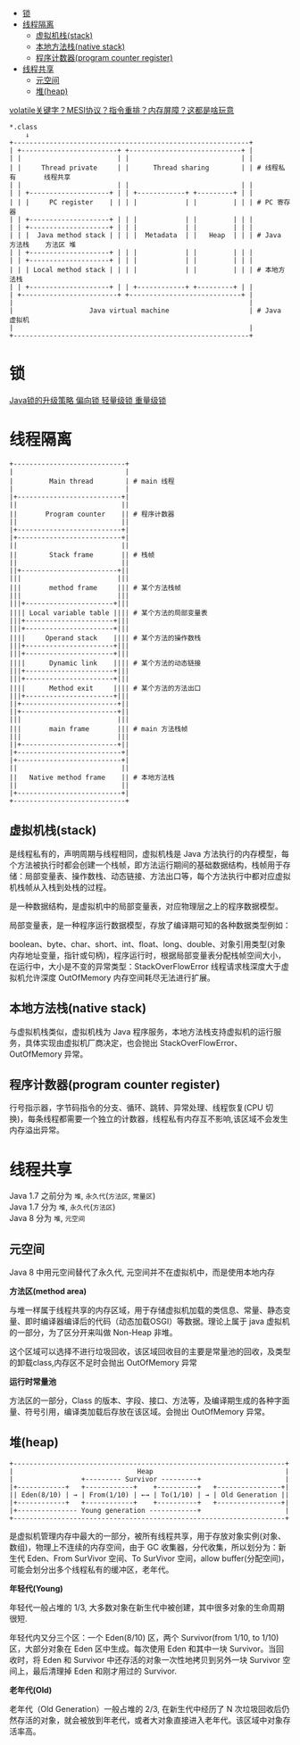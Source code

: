 <!-- TOC -->

- [锁](#锁)
- [线程隔离](#线程隔离)
    - [虚拟机栈(stack)](#虚拟机栈stack)
    - [本地方法栈(native stack)](#本地方法栈native-stack)
    - [程序计数器(program counter register)](#程序计数器program-counter-register)
- [线程共享](#线程共享)
    - [元空间](#元空间)
    - [堆(heap)](#堆heap)

<!-- /TOC -->

[volatile关键字？MESI协议？指令重排？内存屏障？这都是啥玩意](https://www.cnblogs.com/hello-shf/p/12091591.html)<br>

```shell
*.class
    ↓
+-----------------------------------------------------------+
| +------------------------+ +----------------------------+ |
| |                        | |                            | |
| |     Thread private     | |      Thread sharing        | | # 线程私有       线程共享
| |                        | |                            | |
| | +--------------------+ | | +------------+ +---------+ | |
| | |     PC register    | | | |            | |         | | | # PC 寄存器
| | +--------------------+ | | |            | |         | | |
| | +--------------------+ | | |            | |         | | |
| | |  Java method stack | | | |  Metadata  | |   Heap  | | | # Java 方法栈    方法区 堆
| | +--------------------+ | | |            | |         | | |
| | +--------------------+ | | |            | |         | | |
| | | Local method stack | | | |            | |         | | | # 本地方法栈
| | +--------------------+ | | +------------+ +---------+ | |
| +------------------------+ +----------------------------+ |
|                                                           |
|                   Java virtual machine                    | # Java 虚拟机
|                                                           |
+-----------------------------------------------------------+
```

# 锁

[Java锁的升级策略 偏向锁 轻量级锁 重量级锁](https://www.cnblogs.com/pomer-huang/p/10965228.html)<br>

# 线程隔离

```shell
+----------------------------+
|                            |
|         Main thread        | # main 线程
|                            |
|+--------------------------+|
||                          ||
||       Program counter    || # 程序计数器
||                          ||
|+--------------------------+|
|+--------------------------+|
||                          ||
||        Stack frame       || # 栈帧
||                          ||
||+------------------------+||
|||                        |||
|||       method frame     ||| # 某个方法栈帧
|||                        |||
|||+----------------------+|||
|||| Local variable table |||| # 某个方法的局部变量表
|||+----------------------+|||
|||+----------------------+|||
||||     Operand stack    |||| # 某个方法的操作数栈
|||+----------------------+|||
|||+----------------------+|||
||||      Dynamic link    |||| # 某个方法的动态链接
|||+----------------------+|||
|||+----------------------+|||
||||      Method exit     |||| # 某个方法的方法出口
|||+----------------------+|||
||+------------------------+||
||+------------------------+||
|||                        |||
|||       main frame       ||| # main 方法栈帧
|||                        |||
||+------------------------+||
|+--------------------------+|
|+--------------------------+|
||                          ||
||   Native method frame    || # 本地方法栈
||                          ||
|+--------------------------+|
+----------------------------+
```

## 虚拟机栈(stack)

是线程私有的，声明周期与线程相同，虚拟机栈是 Java 方法执行的内存模型，每个方法被执行时都会创建一个栈帧，即方法运行期间的基础数据结构，栈帧用于存储：局部变量表、操作数栈、动态链接、方法出口等，每个方法执行中都对应虚拟机栈帧从入栈到处栈的过程。

是一种数据结构，是虚拟机中的局部变量表，对应物理层之上的程序数据模型。

局部变量表，是一种程序运行数据模型，存放了编译期可知的各种数据类型例如：

boolean、byte、char、short、int、float、long、double、对象引用类型(对象内存地址变量，指针或句柄)，程序运行时，根据局部变量表分配栈帧空间大小，在运行中，大小是不变的异常类型：StackOverFlowError 线程请求栈深度大于虚拟机允许深度 OutOfMemory 内存空间耗尽无法进行扩展。

## 本地方法栈(native stack)

与虚拟机栈类似，虚拟机栈为 Java 程序服务，本地方法栈支持虚拟机的运行服务，具体实现由虚拟机厂商决定，也会抛出 StackOverFlowError、OutOfMemory 异常。

## 程序计数器(program counter register)

行号指示器，字节码指令的分支、循环、跳转、异常处理、线程恢复(CPU 切换)，每条线程都需要一个独立的计数器，线程私有内存互不影响,该区域不会发生内存溢出异常。

# 线程共享

Java 1.7 之前分为 `堆`, `永久代`(`方法区`, `常量区`)<br>
Java 1.7 分为 `堆`, `永久代`(`方法区`)<br>
Java 8 分为 `堆`, `元空间`<br>

## 元空间

Java 8 中用元空间替代了永久代, 元空间并不在虚拟机中，而是使用本地内存

**方法区(method area)**

与堆一样属于线程共享的内存区域，用于存储虚拟机加载的类信息、常量、静态变量、即时编译器编译后的代码（动态加载OSGI）等数据。理论上属于 java 虚拟机的一部分，为了区分开来叫做 Non-Heap 非堆。

这个区域可以选择不进行垃圾回收，该区域回收目的主要是常量池的回收，及类型的卸载class,内存区不足时会抛出 OutOfMemory 异常

**运行时常量池**

方法区的一部分，Class 的版本、字段、接口、方法等，及编译期生成的各种字面量、符号引用，编译类加载后存放在该区域。会抛出 OutOfMemory 异常。

## 堆(heap)

```shell
+--------------------------------------------------------------------+
|                               Heap                                 |
|                 +--------- Survivor ---------+                     |
|+------------+   +------------+    +----------+   +----------------+|
|| Eden(8/10) | → | From(1/10) | ←→ | To(1/10) | → | Old Generation ||
|+------------+   +------------+    +----------+   +----------------+|
|+--------------- Young generation ------------+                     |
+--------------------------------------------------------------------+
```

是虚拟机管理内存中最大的一部分，被所有线程共享，用于存放对象实例(对象、数组)，物理上不连续的内存空间，由于 GC 收集器，分代收集，所以划分为：新生代 Eden、From SurVivor 空间、To SurVivor 空间，allow buffer(分配空间)，可能会划分出多个线程私有的缓冲区，老年代。

**年轻代(Young)**

年轻代一般占堆的 1/3, 大多数对象在新生代中被创建，其中很多对象的生命周期很短.

年轻代内又分三个区：一个 Eden(8/10) 区，两个 Survivor(from 1/10, to 1/10) 区，大部分对象在 Eden 区中生成。每次使用 Eden 和其中一块 Survivor。当回收时，将 Eden 和 Survivor 中还存活的对象一次性地拷贝到另外一块 Survivor 空间上，最后清理掉 Eden 和刚才用过的 Survivor.

**老年代(Old)**

老年代（Old Generation）一般占堆的 2/3, 在新生代中经历了 N 次垃圾回收后仍然存活的对象，就会被放到年老代，或者大对象直接进入老年代。该区域中对象存活率高。